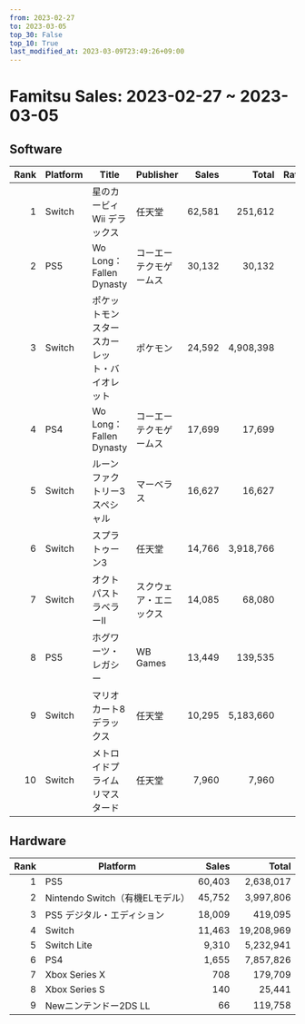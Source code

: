 ```yaml
---
from: 2023-02-27
to: 2023-03-05
top_30: False
top_10: True
last_modified_at: 2023-03-09T23:49:26+09:00
---
```

# Famitsu Sales: 2023-02-27 ~ 2023-03-05
## Software
| Rank | Platform | Title | Publisher | Sales | Total | Rate | New |
| -: | -- | -- | -- | -: | -: | -: | -- |
| 1 | Switch | 星のカービィ Wii デラックス | 任天堂 | 62,581 | 251,612 |  |  |
| 2 | PS5 | Wo Long： Fallen Dynasty | コーエーテクモゲームス | 30,132 | 30,132 |  | **New** |
| 3 | Switch | ポケットモンスター スカーレット・バイオレット | ポケモン | 24,592 | 4,908,398 |  |  |
| 4 | PS4 | Wo Long： Fallen Dynasty | コーエーテクモゲームス | 17,699 | 17,699 |  | **New** |
| 5 | Switch | ルーンファクトリー3スペシャル | マーベラス | 16,627 | 16,627 |  | **New** |
| 6 | Switch | スプラトゥーン3 | 任天堂 | 14,766 | 3,918,766 |  |  |
| 7 | Switch | オクトパストラベラーII | スクウェア・エニックス | 14,085 | 68,080 |  |  |
| 8 | PS5 | ホグワーツ・レガシー | WB Games | 13,449 | 139,535 |  |  |
| 9 | Switch | マリオカート8 デラックス | 任天堂 | 10,295 | 5,183,660 |  |  |
| 10 | Switch | メトロイドプライム リマスタード | 任天堂 | 7,960 | 7,960 |  | **New** |

## Hardware
| Rank | Platform | Sales | Total |
| -: | -- | -: | -: |
| 1 | PS5 | 60,403 | 2,638,017 |
| 2 | Nintendo Switch（有機ELモデル） | 45,752 | 3,997,806 |
| 3 | PS5 デジタル・エディション | 18,009 | 419,095 |
| 4 | Switch | 11,463 | 19,208,969 |
| 5 | Switch Lite | 9,310 | 5,232,941 |
| 6 | PS4 | 1,655 | 7,857,826 |
| 7 | Xbox Series X | 708 | 179,709 |
| 8 | Xbox Series S | 140 | 25,441 |
| 9 | Newニンテンドー2DS LL | 66 | 119,758 |